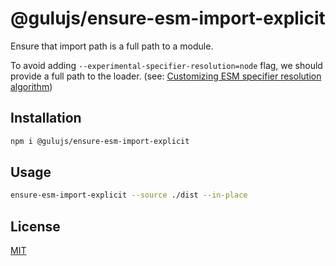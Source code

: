 # @gulujs/ensure-esm-import-explicit

Ensure that import path is a full path to a module.


To avoid adding `--experimental-specifier-resolution=node` flag, we should provide a full path to the loader. (see: [Customizing ESM specifier resolution algorithm](https://nodejs.org/dist/latest-v16.x/docs/api/esm.html#customizing-esm-specifier-resolution-algorithm))

## Installation

```sh
npm i @gulujs/ensure-esm-import-explicit
```

## Usage

```sh
ensure-esm-import-explicit --source ./dist --in-place
```

## License

[MIT](LICENSE)

